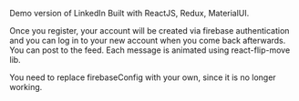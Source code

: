 Demo version of LinkedIn
Built with ReactJS, Redux, MaterialUI.

Once you register, your account will be created via firebase authentication and you can log in to your new account when you come back afterwards. You can post to the feed. Each message is animated using react-flip-move lib.

You need to replace firebaseConfig with your own, since it is no longer working.
